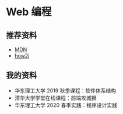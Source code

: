 # Web 编程

## 推荐资料

* [MDN](https://developer.mozilla.org/zh-CN/docs/learn)
* [how2j](https://how2j.cn/)

## 我的资料

* 华东理工大学 2019 秋季课程：软件体系结构
* 清华大学学堂在线课程：前端攻城狮
* 华东理工大学 2020 春季实践：程序设计实践